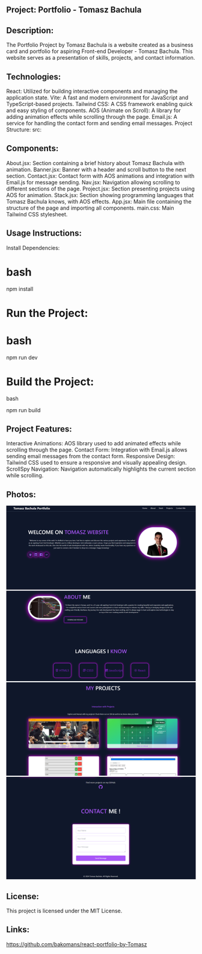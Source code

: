 ## Project: Portfolio - Tomasz Bachula
## Description:
The Portfolio Project by Tomasz Bachula is a website created as a business card and portfolio for aspiring Front-end Developer - Tomasz Bachula. This website serves as a presentation of skills, projects, and contact information.

## Technologies:
React: Utilized for building interactive components and managing the application state.
Vite: A fast and modern environment for JavaScript and TypeScript-based projects.
Tailwind CSS: A CSS framework enabling quick and easy styling of components.
AOS (Animate on Scroll): A library for adding animation effects while scrolling through the page.
Email.js: A service for handling the contact form and sending email messages.
Project Structure:
src:
## Components:
About.jsx: Section containing a brief history about Tomasz Bachula with animation.
Banner.jsx: Banner with a header and scroll button to the next section.
Contact.jsx: Contact form with AOS animations and integration with Email.js for message sending.
Nav.jsx: Navigation allowing scrolling to different sections of the page.
Project.jsx: Section presenting projects using AOS for animation.
Stack.jsx: Section showing programming languages that Tomasz Bachula knows, with AOS effects.
App.jsx: Main file containing the structure of the page and importing all components.
main.css: Main Tailwind CSS stylesheet.
## Usage Instructions: 
Install Dependencies:

# bash

npm install

# Run the Project:

# bash

npm run dev
# Build the Project:

bash

npm run build

## Project Features:
Interactive Animations: AOS library used to add animated effects while scrolling through the page.
Contact Form: Integration with Email.js allows sending email messages from the contact form.
Responsive Design: Tailwind CSS used to ensure a responsive and visually appealing design.
ScrollSpy Navigation: Navigation automatically highlights the current section while scrolling.
## Photos:
![photo1](image.png)
![photo2](image-1.png)
![photo3](image-2.png)
![photo4](image-3.png)

## License:
This project is licensed under the MIT License. 
## Links:
https://github.com/bakomans/react-portfolio-by-Tomasz